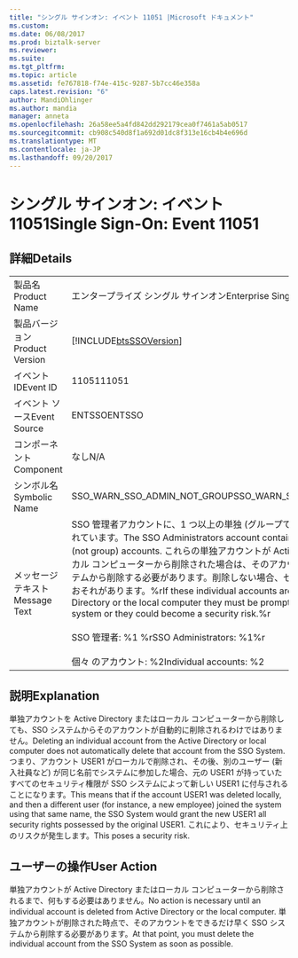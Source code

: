 ```yaml
---
title: "シングル サインオン: イベント 11051 |Microsoft ドキュメント"
ms.custom: 
ms.date: 06/08/2017
ms.prod: biztalk-server
ms.reviewer: 
ms.suite: 
ms.tgt_pltfrm: 
ms.topic: article
ms.assetid: fe767818-f74e-415c-9287-5b7cc46e358a
caps.latest.revision: "6"
author: MandiOhlinger
ms.author: mandia
manager: anneta
ms.openlocfilehash: 26a58ee5a4fd842dd292179cea0f7461a5ab0517
ms.sourcegitcommit: cb908c540d8f1a692d01dc8f313e16cb4b4e696d
ms.translationtype: MT
ms.contentlocale: ja-JP
ms.lasthandoff: 09/20/2017
---
```

# <a name="single-sign-on-event-11051"></a><span data-ttu-id="c5fe2-102">シングル サインオン: イベント 11051</span><span class="sxs-lookup"><span data-stu-id="c5fe2-102">Single Sign-On: Event 11051</span></span>
## <a name="details"></a><span data-ttu-id="c5fe2-103">詳細</span><span class="sxs-lookup"><span data-stu-id="c5fe2-103">Details</span></span>  
  
|||  
|-|-|  
|<span data-ttu-id="c5fe2-104">製品名</span><span class="sxs-lookup"><span data-stu-id="c5fe2-104">Product Name</span></span>|<span data-ttu-id="c5fe2-105">エンタープライズ シングル サインオン</span><span class="sxs-lookup"><span data-stu-id="c5fe2-105">Enterprise Single Sign-On</span></span>|  
|<span data-ttu-id="c5fe2-106">製品バージョン</span><span class="sxs-lookup"><span data-stu-id="c5fe2-106">Product Version</span></span>|[!INCLUDE[btsSSOVersion](../includes/btsssoversion-md.md)]|  
|<span data-ttu-id="c5fe2-107">イベント ID</span><span class="sxs-lookup"><span data-stu-id="c5fe2-107">Event ID</span></span>|<span data-ttu-id="c5fe2-108">11051</span><span class="sxs-lookup"><span data-stu-id="c5fe2-108">11051</span></span>|  
|<span data-ttu-id="c5fe2-109">イベント ソース</span><span class="sxs-lookup"><span data-stu-id="c5fe2-109">Event Source</span></span>|<span data-ttu-id="c5fe2-110">ENTSSO</span><span class="sxs-lookup"><span data-stu-id="c5fe2-110">ENTSSO</span></span>|  
|<span data-ttu-id="c5fe2-111">コンポーネント</span><span class="sxs-lookup"><span data-stu-id="c5fe2-111">Component</span></span>|<span data-ttu-id="c5fe2-112">なし</span><span class="sxs-lookup"><span data-stu-id="c5fe2-112">N/A</span></span>|  
|<span data-ttu-id="c5fe2-113">シンボル名</span><span class="sxs-lookup"><span data-stu-id="c5fe2-113">Symbolic Name</span></span>|<span data-ttu-id="c5fe2-114">SSO_WARN_SSO_ADMIN_NOT_GROUP</span><span class="sxs-lookup"><span data-stu-id="c5fe2-114">SSO_WARN_SSO_ADMIN_NOT_GROUP</span></span>|  
|<span data-ttu-id="c5fe2-115">メッセージ テキスト</span><span class="sxs-lookup"><span data-stu-id="c5fe2-115">Message Text</span></span>|<span data-ttu-id="c5fe2-116">SSO 管理者アカウントに、1 つ以上の単独 (グループではない) アカウントが含まれています。</span><span class="sxs-lookup"><span data-stu-id="c5fe2-116">The SSO Administrators account contains one or more individual (not group) accounts.</span></span> <span data-ttu-id="c5fe2-117">これらの単独アカウントが Active Directory またはローカル コンピューターから削除された場合は、そのアカウントを直ちに SSO システムから削除する必要があります。削除しない場合、セキュリティ リスクになるおそれがあります。%r</span><span class="sxs-lookup"><span data-stu-id="c5fe2-117">If these individual accounts are deleted from Active Directory or the local computer they must be promptly removed from the SSO system or they could become a security risk.%r</span></span><br /><br /> <span data-ttu-id="c5fe2-118">SSO 管理者: %1 %r</span><span class="sxs-lookup"><span data-stu-id="c5fe2-118">SSO Administrators: %1%r</span></span><br /><br /> <span data-ttu-id="c5fe2-119">個々 のアカウント: %2</span><span class="sxs-lookup"><span data-stu-id="c5fe2-119">Individual accounts: %2</span></span>|  
  
## <a name="explanation"></a><span data-ttu-id="c5fe2-120">説明</span><span class="sxs-lookup"><span data-stu-id="c5fe2-120">Explanation</span></span>  
 <span data-ttu-id="c5fe2-121">単独アカウントを Active Directory またはローカル コンピューターから削除しても、SSO システムからそのアカウントが自動的に削除されるわけではありません。</span><span class="sxs-lookup"><span data-stu-id="c5fe2-121">Deleting an individual account from the Active Directory or local computer does not automatically delete that account from the SSO System.</span></span> <span data-ttu-id="c5fe2-122">つまり、アカウント USER1 がローカルで削除され、その後、別のユーザー (新入社員など) が同じ名前でシステムに参加した場合、元の USER1 が持っていたすべてのセキュリティ権限が SSO システムによって新しい USER1 に付与されることになります。</span><span class="sxs-lookup"><span data-stu-id="c5fe2-122">This means that if the account USER1 was deleted locally, and then a different user (for instance, a new employee) joined the system using that same name, the SSO System would grant the new USER1 all security rights possessed by the original USER1.</span></span> <span data-ttu-id="c5fe2-123">これにより、セキュリティ上のリスクが発生します。</span><span class="sxs-lookup"><span data-stu-id="c5fe2-123">This poses a security risk.</span></span>  
  
## <a name="user-action"></a><span data-ttu-id="c5fe2-124">ユーザーの操作</span><span class="sxs-lookup"><span data-stu-id="c5fe2-124">User Action</span></span>  
 <span data-ttu-id="c5fe2-125">単独アカウントが Active Directory またはローカル コンピューターから削除されるまで、何もする必要はありません。</span><span class="sxs-lookup"><span data-stu-id="c5fe2-125">No action is necessary until an individual account is deleted from Active Directory or the local computer.</span></span> <span data-ttu-id="c5fe2-126">単独アカウントが削除された時点で、そのアカウントをできるだけ早く SSO システムから削除する必要があります。</span><span class="sxs-lookup"><span data-stu-id="c5fe2-126">At that point, you must delete the individual account from the SSO System as soon as possible.</span></span>